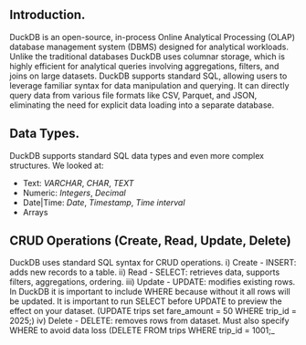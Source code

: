 ## Introduction.

DuckDB is an open-source, in-process Online Analytical Processing (OLAP) database management system (DBMS) 
designed for analytical workloads. Unlike the traditional databases DuckDB uses columnar storage, which is highly efficient 
for analytical queries involving aggregations, filters, and joins on large datasets. DuckDB supports standard SQL, allowing users to leverage 
familiar syntax for data manipulation and querying. It can directly query data from various file formats like CSV, Parquet, and JSON, eliminating 
the need for explicit data loading into a separate database.

## Data Types.
DuckDB supports standard SQL data types and even more complex structures. We looked at:
- Text: *VARCHAR*, *CHAR*, *TEXT*
- Numeric: *Integers*, *Decimal*
- Date|Time: *Date*, *Timestamp*, *Time interval*
- Arrays

## CRUD Operations (Create, Read, Update, Delete)
DuckDB uses standard SQL syntax for CRUD operations. 
i) Create - INSERT: adds new records to a table.
ii) Read - SELECT: retrieves data, supports filters, aggregations, ordering. 
iii) Update - UPDATE: modifies existing rows. In DuckDB it is important to include WHERE because without it all rows will be updated.
                It is important to run SELECT before UPDATE to preview the effect on your dataset. (UPDATE trips set fare_amount = 50 
                WHERE trip_id = 2025;)
iv) Delete - DELETE: removes rows from dataset. Must also specify WHERE to avoid data loss (DELETE FROM trips WHERE
trip_id = 1001;_
